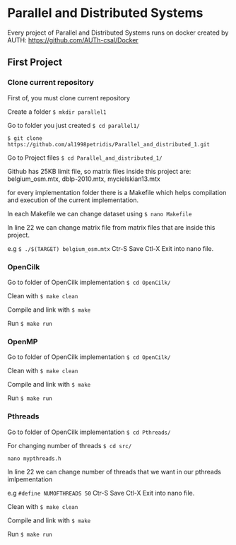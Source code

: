 # Parallel and Distributed Systems 
Every project of Parallel and Distributed Systems runs on docker created by AUTH: https://github.com/AUTh-csal/Docker
## First Project
### Clone current repository
First of, you must clone current repository

Create a folder ``` $ mkdir parallel1 ```

Go to folder you just created ``` $ cd parallel1/ ```

``` $ git clone https://github.com/al1998petridis/Parallel_and_distributed_1.git ``` 

Go to Project files ``` $ cd Parallel_and_distributed_1/  ```

Github has 25KB limit file, so matrix files inside this project are:
belgium_osm.mtx, dblp-2010.mtx, mycielskian13.mtx

for every implementation folder there is a Makefile which helps compilation and execution of the current implementation.

In each Makefile we can change dataset using ``` $ nano Makefile ```

In line 22 we can change matrix file from matrix files that are inside this project.

e.g ``` $ ./$(TARGET) belgium_osm.mtx ``` Ctr-S Save Ctl-X Exit into nano file.

### OpenCilk

Go to folder of OpenCilk implementation ``` $ cd OpenCilk/ ```

Clean with ``` $ make clean ```

Compile and link with ``` $ make ```

Run ``` $ make run ```

### OpenMP

Go to folder of OpenCilk implementation ``` $ cd OpenCilk/ ```

Clean with ``` $ make clean ```

Compile and link with ``` $ make ```

Run ``` $ make run ```

### Pthreads

Go to folder of OpenCilk implementation ``` $ cd Pthreads/ ```

For changing number of threads ``` $ cd src/ ```

```nano mypthreads.h ```

In line 22 we can change number of threads that we want in our pthreads imlpementation

e.g  ``` #define NUMOFTHREADS 50 ``` Ctr-S Save Ctl-X Exit into nano file.

Clean with ``` $ make clean ```

Compile and link with ``` $ make ```

Run ``` $ make run ```
